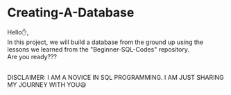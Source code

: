 # Creating-A-Database
Hello:hand:,<br>
In this project, we will build a database from the ground up using the lessons we learned from the "Beginner-SQL-Codes" repository.<br>
Are you ready???<br><br>

DISCLAIMER: I AM A NOVICE IN SQL PROGRAMMING. I AM JUST SHARING MY JOURNEY WITH YOU:smiley:
